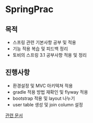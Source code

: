 # SpringPrac

## 목적

- 스프링 관련 기본사항 공부 및 적용
- 기능 적용 복습 및 피드백 정리
- 토비의 스프링 3.1 공부사항 적용 및 정리

## 진행사항

- 환경설정 및 MVC 아키텍쳐 적용
- gradle 적용 방법 재확인 및 flyway 적용
- bootstrap 적용 및 layout 나누기
- user table 생성 및 join column 설정

[관련 문서](https://github.com/dj9308/Temp)